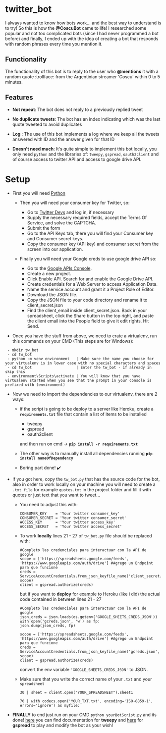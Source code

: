 # twitter_bot
I always wanted to know how bots work... and the best way to understand is to try! So this is how the **@CoscuBot** came to life! I researched some popular and not too complicated bots (since I had never programmed a bot before) and finally, I ended up with the idea of creating a bot that responds with random phrases every time you mention it.

## Functionality 
The functionality of this bot is to reply to the user who **@mentions** it with a random quote :trollface: from the Argentinian streamer 'Coscu' within 0 to 5 minutes.

## Features

- **Not repeat**: The bot does not reply to a previously replied tweet

- **No duplicate tweets**: The bot has an index indicating which was the last quote tweeted to avoid duplicates

- **Log** : The use of this bot implements a log where we keep all the tweets answered with ID and the answer given for that ID

- **Doesn't need much**: It's quite simple to implement this bot locally, you only need `python` and the libraries of: `tweepy`, `gspread`, `oauth2client` and of course access to twitter API and access to google drive API.
                         
# Setup

- First you will need [Python](https://www.python.org/downloads/)
  - Then you will need your consumer key for Twitter, so:
    - Go to [Twitter Devs](https://dev.twitter.com/apps/new) and log in, if necessary
    - Supply the necessary required fields, accept the Terms Of Service, and solve the CAPTCHA.
    - Submit the form
    - Go to the API Keys tab, there you will find your Consumer key and Consumer secret keys.
    - Copy the consumer key (API key) and consumer secret from the screen into our application.
    
  - Finally you will need your Google creds to use google drive API so:
    -  Go to the [Google APIs Console](https://console.developers.google.com/).
    -  Create a new project.
    -  Click Enable API. Search for and enable the Google Drive API.
    -  Create credentials for a Web Server to access Application Data.
    -  Name the service account and grant it a Project Role of Editor.
    -  Download the JSON file.
    -  Copy the JSON file to your code directory and rename it to client_secret.json
    -  Find the  client_email inside client_secret.json. Back in your spreadsheet, click the Share button in the top right, and paste the client email into the People field to give it edit rights. Hit Send.

- Once you have the stuff from above, we need to crate a virtualenv, run this commands on your CMD (This steps are for Windows):
```
 - mkdir tw_bot
 - cd tw_bot
 - python -m venv environment   | Make sure the name you choose for your virtualenv is in lower case with no special characters and spaces
 - cd tw_bot                    | Enter the tw_bot - if already in skip this
 - environment\Scripts\activate | You will know that you have virtualenv started when you see that the prompt in your console is prefixed with (environment)
```      
- Now we need to import the dependencies to our virtualenv, there are 2 ways:

     - if the script is going to be deploy to a server like Heroku, create a **```requirements.txt```** file 
       that contain a list of items to be installed
       - tweepy
       - gspread
       - oauth2client
                                                   
       and then run on cmd -> **```pip install -r requirements.txt```** 
     
     - The other way is to manually install all dependencies running **```pip install nameOfDependency```** 
    
     - Boring part done! :heavy_check_mark:

 - If you got here, copy the `tw_bot.py` that has the source code for the bot, also in order to work locally on your machine
   you will need to create a `.txt file` for example `quotes.txt` in the project folder and fill it with quotes or just text that you want to tweet...
   
   - You need to adjust this with:
     ```
     CONSUMER_KEY    = 'Your twitter consumer_key'
     CONSUMER_SECRET = 'Your twitter consumer_secret'
     ACCESS_KEY      = 'Your twitter access_key'
     ACCESS_SECRET   = 'Your twitter access_secret'
     ```
     
   -  To work **locally** lines 21 - 27  of ```tw_bot.py``` file should be replaced with:
       ```
       #Completo las credenciales para interactuar con la API de google
       scope = ['https://spreadsheets.google.com/feeds', 'https://www.googleapis.com/auth/drive'] #Agrego un Endpoint para que funcione
       creds = ServiceAccountCredentials.from_json_keyfile_name('client_secret.json', scope)
       client = gspread.authorize(creds)
       ```
       but if you want to **deploy** for example to Heroku (like i did) the actual code contained in between lines 21 - 27
       ```
       #Completo las credenciales para interactuar con la API de google
       json_creds = json.loads(os.getenv('GOOGLE_SHEETS_CREDS_JSON'))
       with open('gcreds.json', 'w') as fp:
       json.dump(json_creds, fp)
    
       scope = ['https://spreadsheets.google.com/feeds', 'https://www.googleapis.com/auth/drive'] #Agrego un Endpoint para que funcione
       creds = ServiceAccountCredentials.from_json_keyfile_name('gcreds.json', scope)
       client = gspread.authorize(creds)
        ```
       convert the env variable  ```'GOOGLE_SHEETS_CREDS_JSON'``` to JSON.
       
   -  Make sure that you write the correct name of your `.txt` and your `spreadsheet`
       ```
       30 | sheet = client.open("YOUR_SPREADSHEET").sheet1
      
       70 | with codecs.open('YOUR_TXT.txt', encoding='ISO-8859-1', errors='ignore') as myfile:
       ```
  - **FINALLY** to end just run on your CMD `python yourBotScript.py` and its done! [here](https://tweepy.readthedocs.io/en/latest/) you can find documentation for **tweepy** and [here](https://gspread.readthedocs.io/en/latest/) for
    **gspread** to play and modify the bot as your wish! 

